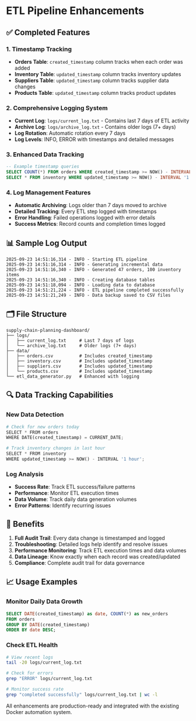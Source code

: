# ETL Pipeline Enhancements

## ✅ Completed Features

### 1. Timestamp Tracking
- **Orders Table**: `created_timestamp` column tracks when each order was added
- **Inventory Table**: `updated_timestamp` column tracks inventory updates
- **Suppliers Table**: `updated_timestamp` column tracks supplier data changes
- **Products Table**: `updated_timestamp` column tracks product updates

### 2. Comprehensive Logging System
- **Current Log**: `logs/current_log.txt` - Contains last 7 days of ETL activity
- **Archive Log**: `logs/archive_log.txt` - Contains older logs (7+ days)
- **Log Rotation**: Automatic rotation every 7 days
- **Log Levels**: INFO, ERROR with timestamps and detailed messages

### 3. Enhanced Data Tracking
```sql
-- Example timestamp queries
SELECT COUNT(*) FROM orders WHERE created_timestamp >= NOW() - INTERVAL '1 day';
SELECT * FROM inventory WHERE updated_timestamp >= NOW() - INTERVAL '1 hour';
```

### 4. Log Management Features
- **Automatic Archiving**: Logs older than 7 days moved to archive
- **Detailed Tracking**: Every ETL step logged with timestamps
- **Error Handling**: Failed operations logged with error details
- **Success Metrics**: Record counts and completion times logged

## 📊 Sample Log Output
```
2025-09-23 14:51:16,314 - INFO - Starting ETL pipeline
2025-09-23 14:51:16,314 - INFO - Generating incremental data
2025-09-23 14:51:16,340 - INFO - Generated 47 orders, 100 inventory items
2025-09-23 14:51:16,340 - INFO - Creating database tables
2025-09-23 14:51:18,094 - INFO - Loading data to database
2025-09-23 14:51:21,224 - INFO - ETL pipeline completed successfully
2025-09-23 14:51:21,249 - INFO - Data backup saved to CSV files
```

## 🗂️ File Structure
```
supply-chain-planning-dashboard/
├── logs/
│   ├── current_log.txt     # Last 7 days of logs
│   └── archive_log.txt     # Older logs (7+ days)
├── data/
│   ├── orders.csv          # Includes created_timestamp
│   ├── inventory.csv       # Includes updated_timestamp
│   ├── suppliers.csv       # Includes updated_timestamp
│   └── products.csv        # Includes updated_timestamp
└── etl_data_generator.py   # Enhanced with logging
```

## 🔍 Data Tracking Capabilities

### New Data Detection
```python
# Check for new orders today
SELECT * FROM orders 
WHERE DATE(created_timestamp) = CURRENT_DATE;

# Track inventory changes in last hour
SELECT * FROM inventory 
WHERE updated_timestamp >= NOW() - INTERVAL '1 hour';
```

### Log Analysis
- **Success Rate**: Track ETL success/failure patterns
- **Performance**: Monitor ETL execution times
- **Data Volume**: Track daily data generation volumes
- **Error Patterns**: Identify recurring issues

## 🚀 Benefits

1. **Full Audit Trail**: Every data change is timestamped and logged
2. **Troubleshooting**: Detailed logs help identify and resolve issues
3. **Performance Monitoring**: Track ETL execution times and data volumes
4. **Data Lineage**: Know exactly when each record was created/updated
5. **Compliance**: Complete audit trail for data governance

## 📈 Usage Examples

### Monitor Daily Data Growth
```sql
SELECT DATE(created_timestamp) as date, COUNT(*) as new_orders
FROM orders 
GROUP BY DATE(created_timestamp)
ORDER BY date DESC;
```

### Check ETL Health
```bash
# View recent logs
tail -20 logs/current_log.txt

# Check for errors
grep "ERROR" logs/current_log.txt

# Monitor success rate
grep "completed successfully" logs/current_log.txt | wc -l
```

All enhancements are production-ready and integrated with the existing Docker automation system.